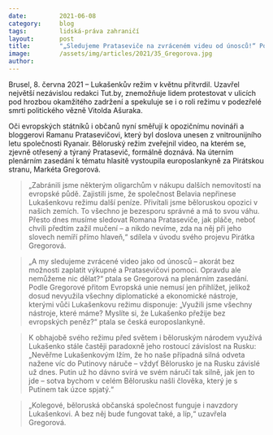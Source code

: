 ```yaml
---
date:         2021-06-08
category:     blog
tags:         lidská-práva zahraničí
layout:       post
title:        "„Sledujeme Prataseviče na zvráceném videu od únosců!“ Podle Pirátky Gregorové EU nevyčerpala všechny možnosti"
image:        /assets/img/articles/2021/35_Gregorova.jpg
author:       
---
```




Brusel, 8. června 2021 – Lukašenkův režim v květnu přitvrdil. Uzavřel největší nezávislou redakci Tut.by, znemožňuje lidem protestovat v ulicích pod hrozbou okamžitého zadržení a spekuluje se i o roli režimu v podezřelé smrti politického vězně Vitolda Ašuraka.

Oči evropských státníků i občanů nyní směřují k opozičnímu novináři a bloggerovi Ramanu Pratasevičovi, který byl doslova unesen z vnitrounijního letu společnosti Ryanair. Běloruský režim zveřejnil video, na kterém se, zjevně otřesený a týraný Pratasevič, formálně doznává. Na úterním plenárním zasedání k tématu hlasitě vystoupila europoslankyně za Pirátskou stranu, Markéta Gregorová. 

> „Zabránili jsme některým oligarchům v nákupu dalších nemovitostí na evropské půdě. Zajistili jsme, že společnost Belavia nepřinese Lukašenkovu režimu další peníze. Přivítali jsme běloruskou opozici v našich zemích. To všechno je bezesporu správné a má to svou váhu. Přesto dnes musíme sledovat Romana Prataseviče, jak pláče, neboť chvíli předtím zažil mučení – a nikdo nevíme, zda na něj při jeho slovech nemíří přímo hlaveň,“ sdílela v úvodu svého projevu Pirátka Gregorová.

> „A my sledujeme zvrácené video jako od únosců – akorát bez možnosti zaplatit výkupné a Pratasevičovi pomoci. Opravdu ale nemůžeme nic dělat?“ ptala se Gregorová na plenárním zasedání. Podle Gregorové přitom Evropská unie nemusí jen přihlížet, jelikož dosud nevyužila všechny diplomatické a ekonomické nástroje, kterými vůči Lukašenkovu režimu disponuje: „Využili jsme všechny nástroje, které máme? Myslíte si, že Lukašenko přežije bez evropských peněz?“ ptala se česká europoslankyně.

> K obhajobě svého režimu před světem i běloruským národem využívá Lukašenko stále častěji paradoxně jeho rostoucí závislost na Rusku: „Nevěřme Lukašenkovým lžím, že ho naše případná silná odveta nažene víc do Putinovy náruče – vždyť Bělorusko je na Rusku závislé už dnes. Putin už ho dávno svírá ve svém náručí tak silně, jak jen to jde – sotva bychom v celém Bělorusku našli člověka, který je s Putinem tak úzce spjatý.“

> „Kolegové, běloruská občanská společnost funguje i navzdory Lukašenkovi. A bez něj bude fungovat také, a líp,“ uzavřela Gregorová.
